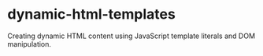 # dynamic-html-templates
Creating dynamic HTML content using JavaScript template literals and DOM manipulation.

